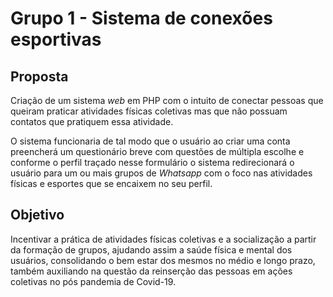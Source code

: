 # Grupo 1 - Sistema de conexões esportivas  

## Proposta  

Criação de um sistema *web* em PHP com o intuito de conectar pessoas que queiram praticar atividades físicas coletivas mas que não possuam contatos que pratiquem essa atividade.  

O sistema funcionaria de tal modo que o usuário ao criar uma conta preencherá um questionário breve com questões de múltipla escolhe e conforme o perfil traçado nesse formulário o sistema redirecionará o usuário para um ou mais grupos de *Whatsapp* com o foco nas atividades físicas e esportes que se encaixem no seu perfil.  

## Objetivo

Incentivar a prática de atividades físicas coletivas e a socialização a partir da formação de grupos, ajudando assim a saúde física e mental dos usuários, consolidando o bem estar dos mesmos no médio e longo prazo, também auxiliando na questão da reinserção das pessoas em ações coletivas no pós pandemia de Covid-19.  
